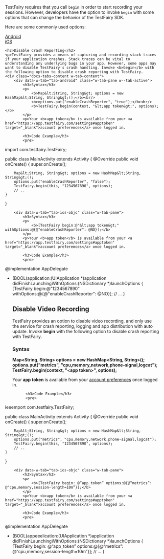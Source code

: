 TestFairy requires that you call `begin` in order to start recording your sessions. However, developers have the option to invoke `begin` with some options that can change the behavior of the TestFairy SDK.

Here are some commonly used options:

<div data-duration-in="300" data-duration-out="100" class="docs-tabs w-tabs">
	<div class="docs-tabs-menu w-tab-menu" style="flex-wrap: wrap;">
		<a data-w-tab="tab-android" class="docs-tab w-inline-block w-tab-link w--current" style="margin: 2px;"  href="#android">
			<div>Android</div>
		</a>
		<a data-w-tab="tab-ios-objc" class="docs-tab w-inline-block w-tab-link" style="margin: 2px;"  href="#ios-objc">
			<div>iOS</div>
		</a>
	</div>

	<h2>Disable Crash Reporting</h2>
	<p>TestFairy provides a means of capturing and recording stack traces if your application crashes. Stack traces can be vital to understanding any underlying bugs in your app. However, some apps may want to disable TestFairy's crash handling. Invoke <b>begin</b> with the following option to disable crash reporting with TestFairy.
	<div class="docs-tabs-content w-tab-content">
		<div data-w-tab="tab-android" class="w-tab-pane w--tab-active">
			<h3>Syntax</h3>
			<p>
				<b>Map&lt;String, String&gt; options = new HashMap&lt;String, String&gt;();</b><br/>
				<b>options.put("enableCrashReporter", "true");</b><br/>
				<b>TestFairy.begin(context, "&lt;app token&gt;", options);</b>
			</p>
			<p>Your <b>app token</b> is available from your <a href="https://app.testfairy.com/settings#apptoken" target="_blank">account preferences</a> once logged in.

			<h3>Code Example</h3>
			<pre>
import com.testfairy.TestFairy;

public class MainActivity extends Activity {
	@Override
	public void onCreate() {
		super.onCreate();

		Map&lt;String, String&gt; options = new HashMap&lt;String, String&gt;();
		options.put("enableCrashReporter", "false");
		TestFairy.begin(this, "1234567890", options);
		// ..
	}
}
			</pre>
		</div>

		<div data-w-tab="tab-ios-objc" class="w-tab-pane">
			<h3>Syntax</h3>
			<p>
				<b>[TestFairy begin:@"&lt;app token&gt;" withOptions:@{@"enableCrashReporter": @NO}];</b>
			</p>
			<p>Your <b>app token</b> is available from your <a href="https://app.testfairy.com/settings#apptoken" target="_blank">account preferences</a> once logged in.

			<h3>Code Example</h3>
			<pre>
@implementation AppDelegate

- (BOOL)application:(UIApplication *)application didFinishLaunchingWithOptions:(NSDictionary *)launchOptions {
	[TestFairy begin:@"1234567890" withOptions:@{@"enableCrashReporter": @NO}];
	// ...
}
			</pre>
		</div>

	</div>


	<h2>Disable Video Recording</h2>
	<p>TestFairy provides an option to disable video recording, and only use the service for crash reporting, logging and app distribution with auto update. Invoke <b>begin</b> with the following option to disable crash reporting with TestFairy.
	<div class="docs-tabs-content w-tab-content">
		<div data-w-tab="tab-android" class="w-tab-pane w--tab-active">
			<h3>Syntax</h3>
			<p>
				<b>Map&lt;String, String&gt; options = new HashMap&lt;String, String&gt;();</b><br/>
				<b>options.put("metrics", "cpu,memory,network,phone-signal,logcat");</b><br/>
				<b>TestFairy.begin(context, "&lt;app token&gt;", options);</b>
			</p>
			<p>Your <b>app token</b> is available from your <a href="https://app.testfairy.com/settings#apptoken" target="_blank">account preferences</a> once logged in.

			<h3>Code Example</h3>
			<pre>
ieeemport com.testfairy.TestFairy;

public class MainActivity extends Activity {
	@Override
	public void onCreate() {
		super.onCreate();

		Map&lt;String, String&gt; options = new HashMap&lt;String, String&gt;();
		options.put("metrics", "cpu,memory,network,phone-signal,logcat");
		TestFairy.begin(this, "1234567890", options);
		// ..
	}
}
			</pre>
		</div>

		<div data-w-tab="tab-ios-objc" class="w-tab-pane">
			<h3>Syntax</h3>
			<p>
				<b>[TestFairy begin: @“app_token” options:@{@“metrics”: @“cpu,memory,session-length=10m”}];</b>
			</p>
			<p>Your <b>app token</b> is available from your <a href="https://app.testfairy.com/settings#apptoken" target="_blank">account preferences</a> once logged in.

			<h3>Code Example</h3>
			<pre>
@implementation AppDelegate

- (BOOL)appeeelication:(UIApplication *)application didFinishLaunchingWithOptions:(NSDictionary *)launchOptions {
	[TestFairy begin: @“app_token” options:@{@“metrics”: @“cpu,memory,session-length=10m”}];
	// ...
}
			</pre>
		</div>

	</div>




</div>
